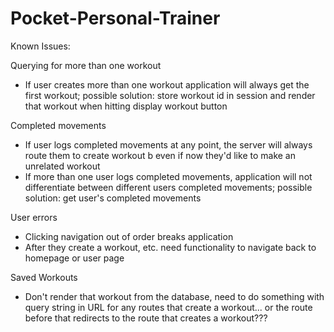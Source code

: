 # Pocket-Personal-Trainer
Known Issues: 

Querying for more than one workout
- If user creates more than one workout application will always get the first workout; possible solution: store workout id in session and render that workout when hitting display workout button

Completed movements
- If user logs completed movements at any point, the server will always route them to create workout b even if now they'd like to make an unrelated workout
- If more than one user logs completed movements, application will not differentiate between different users completed movements; possible solution: get user's completed movements

User errors
- Clicking navigation out of order breaks application
- After they create a workout, etc. need functionality to navigate back to homepage or user page

Saved Workouts
- Don't render that workout from the database, need to do something with query string in URL for any routes that create a workout... or the route before that redirects to the route that creates a workout???